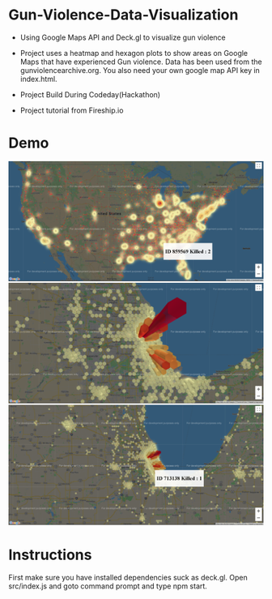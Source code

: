 # Gun-Violence-Data-Visualization
* Using Google Maps API and Deck.gl to visualize gun violence

* Project uses a heatmap and hexagon plots to show areas on Google Maps that have experienced Gun violence. Data has been used from the gunviolencearchive.org. You also need your own google map API key in index.html.

* Project Build During Codeday(Hackathon)

* Project tutorial from Fireship.io


# Demo

![pic1](https://github.com/stevenzhang070302/Gun-Violence-Data-Visualization/blob/master/pic1.PNG?raw=true)
![pic2](https://github.com/stevenzhang070302/Gun-Violence-Data-Visualization/blob/master/pic2.PNG?raw=true)
![pic3](https://github.com/stevenzhang070302/Gun-Violence-Data-Visualization/blob/master/pic3.png?raw=true)


# Instructions
First make sure you have installed dependencies suck as deck.gl. Open src/index.js and goto command prompt and type npm start.
